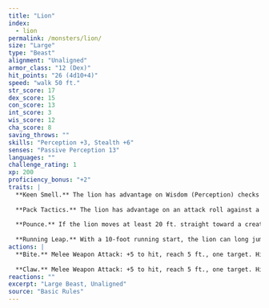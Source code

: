 ```yaml
---
title: "Lion"
index:
  - lion
permalink: /monsters/lion/
size: "Large"
type: "Beast"
alignment: "Unaligned"
armor_class: "12 (Dex)"
hit_points: "26 (4d10+4)"
speed: "walk 50 ft."
str_score: 17
dex_score: 15
con_score: 13
int_score: 3
wis_score: 12
cha_score: 8
saving_throws: ""
skills: "Perception +3, Stealth +6"
senses: "Passive Perception 13"
languages: ""
challenge_rating: 1
xp: 200
proficiency_bonus: "+2"
traits: |
  **Keen Smell.** The lion has advantage on Wisdom (Perception) checks that rely on smell.
  
  **Pack Tactics.** The lion has advantage on an attack roll against a creature if at least one of the lion's allies is within 5 ft. of the creature and the ally isn't incapacitated.
  
  **Pounce.** If the lion moves at least 20 ft. straight toward a creature and then hits it with a claw attack on the same turn, that target must succeed on a DC 13 Strength saving throw or be knocked prone. If the target is prone, the lion can make one bite attack against it as a bonus action.
  
  **Running Leap.** With a 10-foot running start, the lion can long jump up to 25 ft..
actions: |
  **Bite.** Melee Weapon Attack: +5 to hit, reach 5 ft., one target. Hit: 7 (1d8 + 3) piercing damage.
  
  **Claw.** Melee Weapon Attack: +5 to hit, reach 5 ft., one target. Hit: 6 (1d6 + 3) slashing damage.
reactions: ""
excerpt: "Large Beast, Unaligned"
source: "Basic Rules"
---
```

